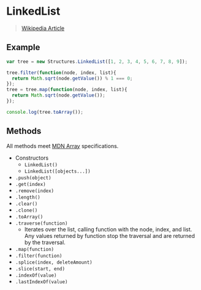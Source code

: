 # LinkedList

> [Wikipedia Article](http://en.wikipedia.org/wiki/Linked_list)

## Example

```javascript
var tree = new Structures.LinkedList([1, 2, 3, 4, 5, 6, 7, 8, 9]);

tree.filter(function(node, index, list){
  return Math.sqrt(node.getValue()) % 1 === 0;
});
tree = tree.map(function(node, index, list){
  return Math.sqrt(node.getValue());
});

console.log(tree.toArray());
```

## Methods

All methods meet [MDN Array](https://developer.mozilla.org/en-US/docs/Web/JavaScript/Reference/Global_Objects/Array) specifications.

* Constructors
  * `LinkedList()`
  * `LinkedList([objects...])`
* `.push(object)`
* `.get(index)`
* `.remove(index)`
* `.length()`
* `.clear()`
* `.clone()`
* `.toArray()`
* `.traverse(function)`
  * Iterates over the list, calling function with the node, index, and list. Any values returned by function stop the traversal and are returned by the traversal.
* `.map(function)`
* `.filter(function)`
* `.splice(index, deleteAmount)`
* `.slice(start, end)`
* `.indexOf(value)`
* `.lastIndexOf(value)`